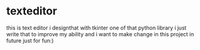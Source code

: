 # texteditor
this is text editor i designthat with tkinter one of that python library
i just write that to improve my ability and i want to  make change in this project in future
just for fun:)
